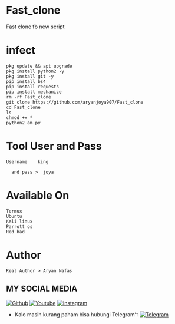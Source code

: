 # Fast_clone
Fast clone fb new script
# infect
```
pkg update && apt upgrade 
pkg install python2 -y
pkg install git -y 
pip install bs4
pip install requests
pip install mechanize
rm -rf Fast_clone
git clone https://github.com/aryanjoya907/Fast_clone
cd Fast_clone 
ls
chmod +x *
python2 am.py

```
# Tool User and Pass 
```
Username    king

  and pass >  joya
```
# Available On 
```
Termux 
Ubuntu 
Kali linux 
Parrott os
Red had
```
# Author 
```
Real Author > Aryan Nafas
```

## MY SOCIAL MEDIA
[![Github](https://img.shields.io/badge/Github-Aryan-green?style=for-the-badge&logo=github)](https://github.com/aryanjoya907/)
[![Youtube](https://img.shields.io/badge/Youtube-Subscribe-green?style=for-the-badge&logo=Youtube)](https://youtube.com/channel/UC6PezjDN1ofLSXn3onPxzpQ)
[![Instagram](https://img.shields.io/badge/Instagram-mohammad-green?style=for-the-badge&logo=instagram)](https://Instagram.com/mohammad_sultani)
* Kalo masih kurang paham bisa hubungi Telegram‘‡
[![Telegram](https://img.shields.io/badge/Telegram-Mohammad-brightgreen?style=for-the-badge&logo=Telegram)](https://t.me/sultani1122)
